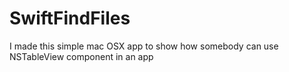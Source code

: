 # SwiftFindFiles
I made this simple mac OSX app to show how somebody can use NSTableView component in an app

